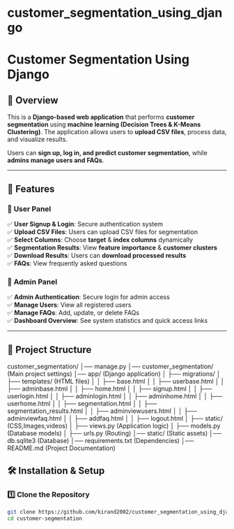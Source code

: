 # customer_segmentation_using_django


# Customer Segmentation Using Django

## 📌 Overview
This is a **Django-based web application** that performs **customer segmentation** using **machine learning (Decision Trees & K-Means Clustering)**. The application allows users to **upload CSV files**, process data, and visualize results.

Users can **sign up, log in, and predict customer segmentation**, while **admins manage users and FAQs**.

---

## 🚀 Features

### 🔹 **User Panel**
✅ **User Signup & Login**: Secure authentication system  
✅ **Upload CSV Files**: Users can upload CSV files for segmentation  
✅ **Select Columns**: Choose **target** & **index columns** dynamically  
✅ **Segmentation Results**: View **feature importance** & **customer clusters**  
✅ **Download Results**: Users can **download processed results**  
✅ **FAQs**: View frequently asked questions  

### 🔹 **Admin Panel**
✅ **Admin Authentication**: Secure login for admin access  
✅ **Manage Users**: View all registered users  
✅ **Manage FAQs**: Add, update, or delete FAQs  
✅ **Dashboard Overview**: See system statistics and quick access links  

---

## 📂 Project Structure

customer_segmentation/
│── manage.py
│── customer_segmentation/ (Main project settings)
│── app/ (Django application) │ ├── migrations/ │ ├── templates/ (HTML files) │ │ ├── base.html │ │ ├── userbase.html │ │ ├── adminbase.html │ │ ├── home.html │ │ ├── signup.html │ │ ├── userlogin.html │ │ ├── adminlogin.html │ │ ├── adminhome.html │ │ ├── userhome.html │ │ ├── segmentation.html │ │ ├── segmentation_results.html │ │ ├── adminviewusers.html │ │ ├── adminviewfaq.html │ │ ├── addfaq.html │ │ ├── logout.html │ ├── static/ (CSS,Images,videos)
│ ├── views.py (Application logic)
│ ├── models.py (Database models)
│ ├── urls.py (Routing)
│── static/ (Static assets)
│── db.sqlite3 (Database)
│── requirements.txt (Dependencies)
│── README.md (Project Documentation)



## 🛠️ Installation & Setup

### 1️⃣ **Clone the Repository**
```sh
git clone https://github.com/kirand2002/customer_segmentation_using_django
cd customer-segmentation